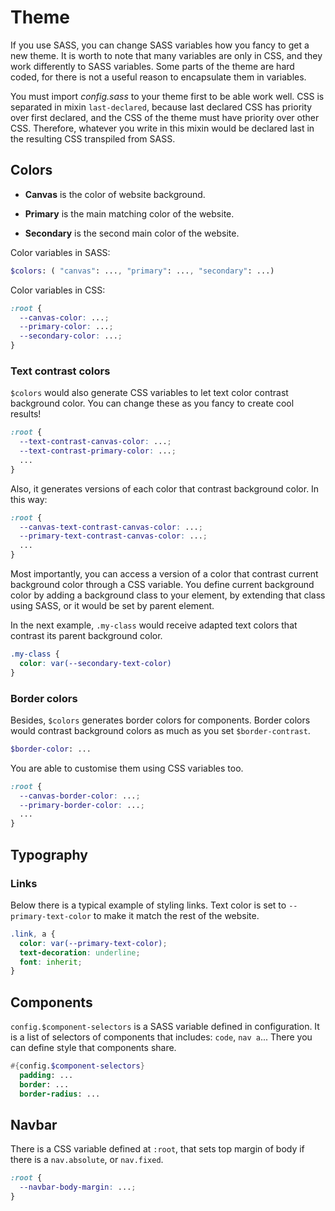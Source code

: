 # Theme

If you use SASS, you can change SASS variables how you fancy to get a new theme.
It is worth to note that many variables are only in CSS, and they work differently to SASS variables.
Some parts of the theme are hard coded, for there is not a useful reason to encapsulate them in variables.

You must import _config.sass_ to your theme first to be able work well.
CSS is separated in mixin `last-declared`, because last declared CSS has priority over first declared, and the CSS of the theme must have priority over other CSS. Therefore, whatever you write in this mixin would be declared last in the resulting CSS transpiled from SASS.

## Colors

- **Canvas** is the color of website background.

- **Primary** is the main matching color of the website.

- **Secondary** is the second main color of the website.

Color variables in SASS:

```SASS
$colors: ( "canvas": ..., "primary": ..., "secondary": ...)
```

Color variables in CSS:

```CSS
:root {
  --canvas-color: ...;
  --primary-color: ...;
  --secondary-color: ...;
}
```

### Text contrast colors

`$colors` would also generate CSS variables to let text color contrast background color. You can change these as you fancy to create cool results!

```CSS
:root {
  --text-contrast-canvas-color: ...;
  --text-contrast-primary-color: ...;
  ...
}
```

Also, it generates versions of each color that contrast background color. In this way:

```CSS
:root {
  --canvas-text-contrast-canvas-color: ...;
  --primary-text-contrast-canvas-color: ...;
  ...
}
```

Most importantly, you can access a version of a color that contrast current background color through a CSS variable. You define current background color by adding a background class to your element, by extending that class using SASS, or it would be set by parent element.

In the next example, `.my-class` would receive adapted text colors that contrast its parent background color.

```CSS
.my-class {
  color: var(--secondary-text-color)
}
```

### Border colors

Besides, `$colors` generates border colors for components. Border colors would contrast background colors as much as you set `$border-contrast`.

```SASS
$border-color: ...
```

You are able to customise them using CSS variables too.

```CSS
:root {
  --canvas-border-color: ...;
  --primary-border-color: ...;
  ...
}
```

## Typography

### Links

Below there is a typical example of styling links. Text color is set to `--primary-text-color` to make it match the rest of the website.

```CSS
.link, a {
  color: var(--primary-text-color);
  text-decoration: underline;
  font: inherit;
}
```

## Components

`config.$component-selectors` is a SASS variable defined in configuration. It is a list of selectors of components that includes: `code`, `nav a`... There you can define style that components share.

```SASS
#{config.$component-selectors}
  padding: ...
  border: ...
  border-radius: ...
```

## Navbar

There is a CSS variable defined at `:root`, that sets top margin of body if there is a `nav.absolute`, or `nav.fixed`.

```CSS
:root {
  --navbar-body-margin: ...;
}
```
